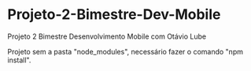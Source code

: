 # Projeto-2-Bimestre-Dev-Mobile
Projeto 2 Bimestre Desenvolvimento Mobile com Otávio Lube

Projeto sem a pasta "node_modules", necessário fazer o comando "npm install".
